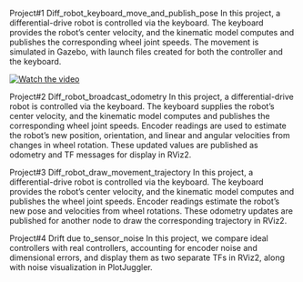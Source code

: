 Project#1 Diff_robot_keyboard_move_and_publish_pose
In this project, a differential-drive robot is controlled via the keyboard.
The keyboard provides the robot’s center velocity, and the kinematic model computes and publishes the corresponding wheel joint speeds.
The movement is simulated in Gazebo, with launch files created for both the controller and the keyboard.

[![Watch the video](https://img.youtube.com/vi/https://youtu.be/q4IU0VDno98/0.jpg)](https://www.youtube.com/watch?v=https://youtu.be/q4IU0VDno98)




Project#2 Diff_robot_broadcast_odometry
In this project, a differential-drive robot is controlled via the keyboard. The keyboard supplies the robot’s center velocity, and the kinematic model computes and publishes the corresponding wheel joint speeds. Encoder readings are used to estimate the robot’s new position, orientation, and linear and angular velocities from changes in wheel rotation. These updated values are published as odometry and TF messages for display in RViz2.


Project#3 Diff_robot_draw_movement_trajectory
In this project, a differential-drive robot is controlled via the keyboard. The keyboard provides the robot’s center velocity, and the kinematic model computes and publishes the wheel joint speeds. Encoder readings estimate the robot’s new pose and velocities from wheel rotations. These odometry updates are published for another node to draw the corresponding trajectory in RViz2.

Project#4 Drift due to_sensor_noise
In this project, we compare ideal controllers with real controllers, accounting for encoder noise and dimensional errors, and display them as two separate TFs in RViz2, along with noise visualization in PlotJuggler.



